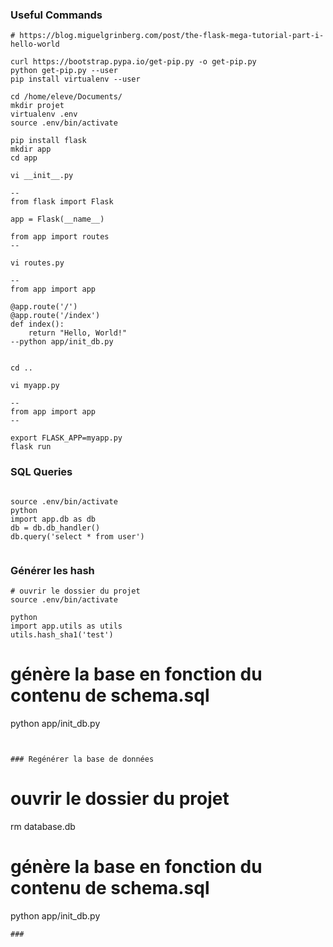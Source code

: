 ### Useful Commands
```
# https://blog.miguelgrinberg.com/post/the-flask-mega-tutorial-part-i-hello-world

curl https://bootstrap.pypa.io/get-pip.py -o get-pip.py
python get-pip.py --user 
pip install virtualenv --user

cd /home/eleve/Documents/
mkdir projet
virtualenv .env
source .env/bin/activate

pip install flask
mkdir app
cd app

vi __init__.py

--
from flask import Flask

app = Flask(__name__)

from app import routes
--

vi routes.py

--
from app import app

@app.route('/')
@app.route('/index')
def index():
    return "Hello, World!"
--python app/init_db.py


cd ..

vi myapp.py

--
from app import app
--

export FLASK_APP=myapp.py
flask run
```

### SQL Queries
```

source .env/bin/activate
python
import app.db as db
db = db.db_handler()
db.query('select * from user')
	
```

### Générer les hash
```
# ouvrir le dossier du projet
source .env/bin/activate

python
import app.utils as utils
utils.hash_sha1('test')
```


# génère la base en fonction du contenu de schema.sql
python app/init_db.py


```


### Regénérer la base de données
```
# ouvrir le dossier du projet
rm database.db

# génère la base en fonction du contenu de schema.sql
python app/init_db.py


```
### 

